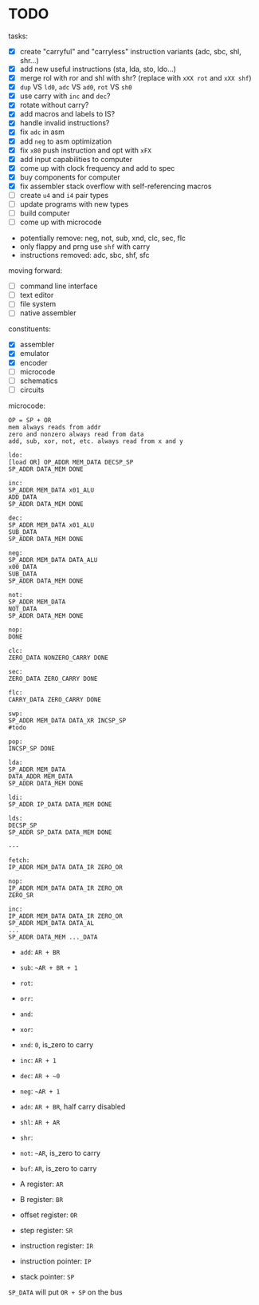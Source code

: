 # TODO

tasks:

- [x] create "carryful" and "carryless" instruction variants (adc, sbc, shl, shr...)
- [x] add new useful instructions (sta, lda, sto, ldo...)
- [x] merge rol with ror and shl with shr? (replace with `xXX rot` and `xXX shf`)
- [x] `dup` VS `ld0`, `adc` VS `ad0`, `rot` VS `sh0`
- [x] use carry with `inc` and `dec`?
- [x] rotate without carry?
- [x] add macros and labels to IS?
- [x] handle invalid instructions?
- [x] fix `adc` in asm
- [x] add `neg` to asm optimization
- [x] fix `x80` push instruction and opt with `xFX`
- [x] add input capabilities to computer
- [x] come up with clock frequency and add to spec
- [x] buy components for computer
- [x] fix assembler stack overflow with self-referencing macros
- [ ] create `u4` and `i4` pair types
- [ ] update programs with new types
- [ ] build computer
- [ ] come up with microcode

- potentially remove: neg, not, sub, xnd, clc, sec, flc
- only flappy and prng use `shf` with carry
- instructions removed: adc, sbc, shf, sfc

moving forward:

- [ ] command line interface
- [ ] text editor
- [ ] file system
- [ ] native assembler

constituents:

- [x] assembler
- [x] emulator
- [x] encoder
- [ ] microcode
- [ ] schematics
- [ ] circuits

microcode:

```
OP = SP + OR
mem always reads from addr
zero and nonzero always read from data
add, sub, xor, not, etc. always read from x and y

ldo:
[load OR] OP_ADDR MEM_DATA DECSP_SP
SP_ADDR DATA_MEM DONE

inc:
SP_ADDR MEM_DATA x01_ALU
ADD_DATA
SP_ADDR DATA_MEM DONE

dec:
SP_ADDR MEM_DATA x01_ALU
SUB_DATA
SP_ADDR DATA_MEM DONE

neg:
SP_ADDR MEM_DATA DATA_ALU
x00_DATA
SUB_DATA
SP_ADDR DATA_MEM DONE

not:
SP_ADDR MEM_DATA
NOT_DATA
SP_ADDR DATA_MEM DONE

nop:
DONE

clc:
ZERO_DATA NONZERO_CARRY DONE

sec:
ZERO_DATA ZERO_CARRY DONE

flc:
CARRY_DATA ZERO_CARRY DONE

swp:
SP_ADDR MEM_DATA DATA_XR INCSP_SP
#todo

pop:
INCSP_SP DONE

lda:
SP_ADDR MEM_DATA
DATA_ADDR MEM_DATA
SP_ADDR DATA_MEM DONE

ldi:
SP_ADDR IP_DATA DATA_MEM DONE

lds:
DECSP_SP
SP_ADDR SP_DATA DATA_MEM DONE

---

fetch:
IP_ADDR MEM_DATA DATA_IR ZERO_OR

nop:
IP_ADDR MEM_DATA DATA_IR ZERO_OR
ZERO_SR

inc:
IP_ADDR MEM_DATA DATA_IR ZERO_OR
SP_ADDR MEM_DATA DATA_AL
...
SP_ADDR DATA_MEM ..._DATA
```

- `add`: `AR + BR`
- `sub`: `~AR + BR + 1`
- `rot`:
- `orr`:
- `and`:
- `xor`:
- `xnd`: `0`, is_zero to carry
- `inc`: `AR + 1`
- `dec`: `AR + ~0`
- `neg`: `~AR + 1`
- `adn`: `AR + BR`, half carry disabled
- `shl`: `AR + AR`
- `shr`:
- `not`: `~AR`, is_zero to carry
- `buf`: `AR`, is_zero to carry

- A register: `AR`
- B register: `BR`
- offset register: `OR`
- step register: `SR`
- instruction register: `IR`
- instruction pointer: `IP`
- stack pointer: `SP`

`SP_DATA` will put `OR + SP` on the bus
